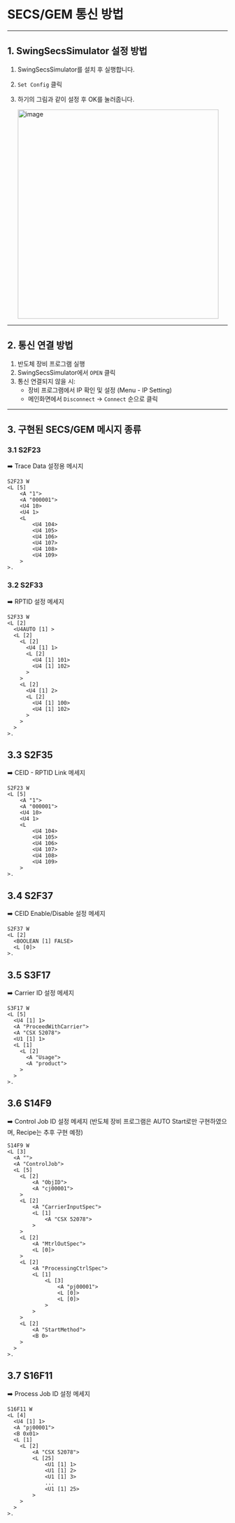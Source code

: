 # SECS/GEM 통신 방법

---

## 1. SwingSecsSimulator 설정 방법
1. SwingSecsSimulator를 설치 후 실행합니다.
2. `Set Config` 클릭
3. 하기의 그림과 같이 설정 후 OK를 눌러줍니다.
   
   <img width="459" height="477" alt="image" src="https://github.com/user-attachments/assets/f2d59036-338a-45bc-945a-12d422e2d937" />


---

## 2. 통신 연결 방법
1. 반도체 장비 프로그램 실행
2. SwingSecsSimulator에서 `OPEN` 클릭
3. 통신 연결되지 않을 시:
   - 장비 프로그램에서 IP 확인 및 설정 (Menu - IP Setting)
   - 메인화면에서 `Disconnect` → `Connect` 순으로 클릭

---

## 3. 구현된 SECS/GEM 메시지 종류

### 3.1 S2F23
➡️ Trace Data 설정용 메시지  

```text
S2F23 W
<L [5]
    <A "1">
    <A "000001">
    <U4 10>
    <U4 1>
    <L
        <U4 104>
        <U4 105>
        <U4 106>
        <U4 107>
        <U4 108>
        <U4 109>
    >
>.
```

### 3.2 S2F33
➡️ RPTID 설정 메세지

```text
S2F33 W
<L [2]
  <U4AUTO [1] >
  <L [2]
    <L [2]
      <U4 [1] 1>
      <L [2]
        <U4 [1] 101>
        <U4 [1] 102>
      >
    >
    <L [2]
      <U4 [1] 2>
      <L [2]
        <U4 [1] 100>
        <U4 [1] 102>
      >
    >
  >
>.
```

## 3.3 S2F35
➡️ CEID - RPTID Link 메세지

```text
S2F23 W
<L [5]
    <A "1">
    <A "000001">
    <U4 10>
    <U4 1>
    <L
        <U4 104>
        <U4 105>
        <U4 106>
        <U4 107>
        <U4 108>
        <U4 109>
    >
>.
```

## 3.4 S2F37
➡️ CEID Enable/Disable 설정 메세지

```text
S2F37 W
<L [2]
  <BOOLEAN [1] FALSE>
  <L [0]>
>.
```
## 3.5 S3F17
➡️ Carrier ID 설정 메세지

```text
S3F17 W
<L [5]
  <U4 [1] 1>
  <A "ProceedWithCarrier">
  <A "CSX 52078">
  <U1 [1] 1>
  <L [1]
    <L [2]
      <A "Usage">
      <A "product">
    >
  >
>.
```
## 3.6 S14F9
➡️ Control Job ID 설정 메세지
(반도체 장비 프로그램은 AUTO Start로만 구현하였으며, Recipe는 추후 구현 예정)

```text
S14F9 W
<L [3]
  <A "">
  <A "ControlJob">
  <L [5]
    <L [2]
        <A "ObjID">
        <A "cj00001">
    >
    <L [2]
        <A "CarrierInputSpec">
        <L [1]
            <A "CSX 52078">
        >
    >
    <L [2]
        <A "MtrlOutSpec">
        <L [0]>
    >
    <L [2]
        <A "ProcessingCtrlSpec">
        <L [1]
            <L [3]
                <A "pj00001">
                <L [0]>
                <L [0]>
            >
        >
    >
    <L [2]
        <A "StartMethod">
        <B 0>
    >
  >
>.
```

## 3.7 S16F11
➡️ Process Job ID 설정 메세지

```text
S16F11 W
<L [4]
  <U4 [1] 1>
  <A "pj00001">
  <B 0x01>
  <L [1]
    <L [2]
        <A "CSX 52078">
        <L [25]
            <U1 [1] 1>
            <U1 [1] 2>
            <U1 [1] 3>
            ...
            <U1 [1] 25>
        >
    >
  >
>.
```
